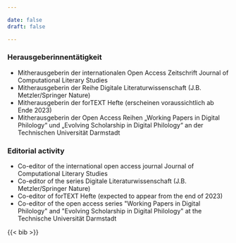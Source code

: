 ```yaml
---

date: false
draft: false

---
```


### Herausgeberinnentätigkeit
- Mitherausgeberin der internationalen Open Access Zeitschrift Journal of Computational Literary Studies
- Mitherausgeberin der Reihe Digitale Literaturwissenschaft (J.B. Metzler/Springer Nature)
- Mitherausgeberin der forTEXT Hefte (erscheinen voraussichtlich ab Ende 2023)
- Mitherausgeberin der Open Access Reihen „Working Papers in Digital Philology“ und „Evolving Scholarship in Digital Philology“ an der Technischen Universität Darmstadt


### Editorial activity
- Co-editor of the international open access journal Journal of Computational Literary Studies
- Co-editor of the series Digitale Literaturwissenschaft (J.B. Metzler/Springer Nature)
- Co-editor of forTEXT Hefte (expected to appear from the end of 2023)
- Co-editor of the open access series "Working Papers in Digital Philology" and "Evolving Scholarship in Digital Philology" at the Technische Universität Darmstadt







{{< bib >}}
